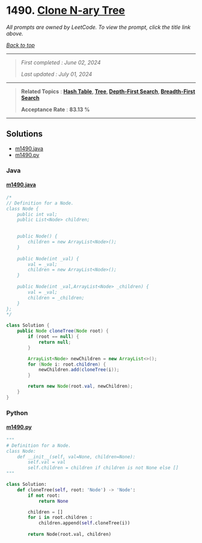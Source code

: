 # 1490. [Clone N-ary Tree](<https://leetcode.com/problems/clone-n-ary-tree>)

*All prompts are owned by LeetCode. To view the prompt, click the title link above.*

*[Back to top](<../README.md>)*

------

> *First completed : June 02, 2024*
>
> *Last updated : July 01, 2024*

------

> **Related Topics** : **[Hash Table](<by_topic/Hash Table.md>), [Tree](<by_topic/Tree.md>), [Depth-First Search](<by_topic/Depth-First Search.md>), [Breadth-First Search](<by_topic/Breadth-First Search.md>)**
>
> **Acceptance Rate** : **83.13 %**

------

## Solutions

- [m1490.java](<../my-submissions/m1490.java>)
- [m1490.py](<../my-submissions/m1490.py>)
### Java
#### [m1490.java](<../my-submissions/m1490.java>)
```Java
/*
// Definition for a Node.
class Node {
    public int val;
    public List<Node> children;

    
    public Node() {
        children = new ArrayList<Node>();
    }
    
    public Node(int _val) {
        val = _val;
        children = new ArrayList<Node>();
    }
    
    public Node(int _val,ArrayList<Node> _children) {
        val = _val;
        children = _children;
    }
};
*/

class Solution {
    public Node cloneTree(Node root) {
        if (root == null) {
            return null;
        }

        ArrayList<Node> newChildren = new ArrayList<>();
        for (Node i: root.children) {
            newChildren.add(cloneTree(i));
        }

        return new Node(root.val, newChildren);
    }
}
```

### Python
#### [m1490.py](<../my-submissions/m1490.py>)
```Python
"""
# Definition for a Node.
class Node:
    def __init__(self, val=None, children=None):
        self.val = val
        self.children = children if children is not None else []
"""

class Solution:
    def cloneTree(self, root: 'Node') -> 'Node':
        if not root:
            return None

        children = []
        for i in root.children :
            children.append(self.cloneTree(i))
        
        return Node(root.val, children)
```

